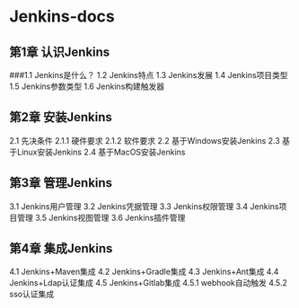 # Jenkins-docs



## 第1章  认识Jenkins
###1.1  Jenkins是什么？
1.2  Jenkins特点
1.3  Jenkins发展
            1.4  Jenkins项目类型
            1.5  Jenkins参数类型
            1.6  Jenkins构建触发器
## 第2章  安装Jenkins
2.1  先决条件
2.1.1  硬件要求
2.1.2  软件要求
2.2  基于Windows安装Jenkins
2.3  基于Linux安装Jenkins
2.4  基于MacOS安装Jenkins
## 第3章  管理Jenkins
3.1  Jenkins用户管理
3.2  Jenkins凭据管理
3.3  Jenkins权限管理
3.4  Jenkins项目管理
3.5  Jenkins视图管理
3.6  Jenkins插件管理
## 第4章  集成Jenkins
4.1  Jenkins+Maven集成
4.2  Jenkins+Gradle集成
            4.3  Jenkins+Ant集成
4.4  Jenkins+Ldap认证集成
4.5  Jenkins+Gitlab集成
4.5.1  webhook自动触发
4.5.2  sso认证集成

